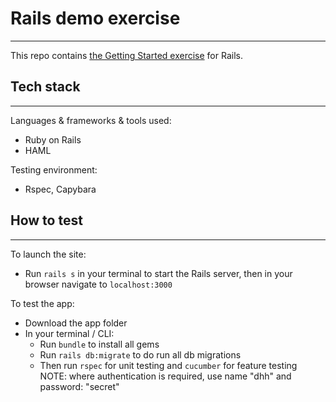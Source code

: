# **Rails demo exercise**
-------
This repo contains [the Getting Started exercise](https://guides.rubyonrails.org/getting_started.html) for Rails.

## Tech stack
-------
Languages & frameworks & tools used:
* Ruby on Rails
* HAML

Testing environment:
* Rspec, Capybara

## How to test
-------
To launch the site:
* Run `rails s` in your terminal to start the Rails server, then in your browser navigate to `localhost:3000`

To test the app:
* Download the app folder
* In your terminal / CLI:
    * Run `bundle` to install all gems
    * Run `rails db:migrate` to do run all db migrations
    * Then run `rspec` for unit testing and `cucumber` for feature testing
    NOTE: where authentication is required, use name "dhh" and password: "secret"
